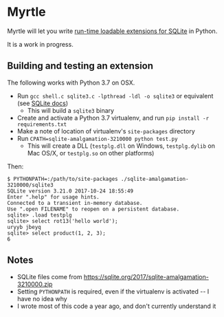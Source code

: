# Myrtle

Myrtle will let you write [run-time loadable extensions for SQLite](https://sqlite.org/loadext.html) in Python.

It is a work in progress.


## Building and testing an extension

The following works with Python 3.7 on OSX.

* Run `gcc shell.c sqlite3.c -lpthread -ldl -o sqlite3` or equivalent (see [SQLite docs](https://sqlite.org/howtocompile.html#compiling_the_command_line_interface))
    * This will build a `sqlite3` binary
* Create and activate a Python 3.7 virtualenv, and run `pip install -r requirements.txt`
* Make a note of location of virtualenv's `site-packages` directory
* Run `CPATH=sqlite-amalgamation-3210000 python test.py`
    * This will create a DLL (`testplg.dll` on Windows, `testplg.dylib` on Mac OS/X, or `testplg.so` on other platforms)

Then:

```
$ PYTHONPATH=:/path/to/site-packages ./sqlite-amalgamation-3210000/sqlite3
SQLite version 3.21.0 2017-10-24 18:55:49
Enter ".help" for usage hints.
Connected to a transient in-memory database.
Use ".open FILENAME" to reopen on a persistent database.
sqlite> .load testplg
sqlite> select rot13('hello world');
uryyb jbeyq
sqlite> select product(1, 2, 3);
6
```


## Notes

* SQLite files come from https://sqlite.org/2017/sqlite-amalgamation-3210000.zip
* Setting `PYTHONPATH` is required, even if the virtualenv is activated -- I have no idea why
* I wrote most of this code a year ago, and don't currently understand it
